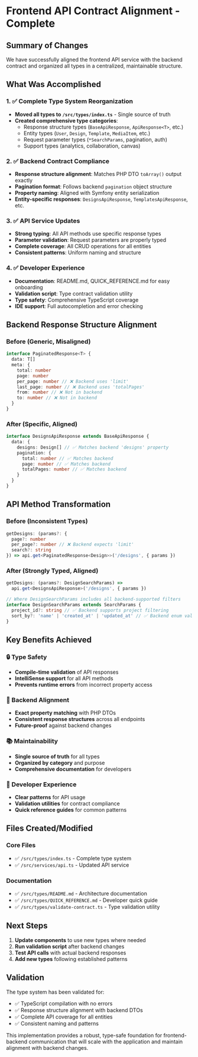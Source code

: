 # Frontend API Contract Alignment - Complete

## Summary of Changes

We have successfully aligned the frontend API service with the backend contract and organized all types in a centralized, maintainable structure.

## What Was Accomplished

### 1. ✅ Complete Type System Reorganization
- **Moved all types to `/src/types/index.ts`** - Single source of truth
- **Created comprehensive type categories**:
  - Response structure types (`BaseApiResponse`, `ApiResponse<T>`, etc.)
  - Entity types (`User`, `Design`, `Template`, `MediaItem`, etc.)
  - Request parameter types (`*SearchParams`, pagination, auth)
  - Support types (analytics, collaboration, canvas)

### 2. ✅ Backend Contract Compliance
- **Response structure alignment**: Matches PHP DTO `toArray()` output exactly
- **Pagination format**: Follows backend `pagination` object structure
- **Property naming**: Aligned with Symfony entity serialization
- **Entity-specific responses**: `DesignsApiResponse`, `TemplatesApiResponse`, etc.

### 3. ✅ API Service Updates
- **Strong typing**: All API methods use specific response types
- **Parameter validation**: Request parameters are properly typed
- **Complete coverage**: All CRUD operations for all entities
- **Consistent patterns**: Uniform naming and structure

### 4. ✅ Developer Experience
- **Documentation**: README.md, QUICK_REFERENCE.md for easy onboarding
- **Validation script**: Type contract validation utility
- **Type safety**: Comprehensive TypeScript coverage
- **IDE support**: Full autocompletion and error checking

## Backend Response Structure Alignment

### Before (Generic, Misaligned)
```typescript
interface PaginatedResponse<T> {
  data: T[]
  meta: {
    total: number
    page: number
    per_page: number // ❌ Backend uses 'limit'
    last_page: number // ❌ Backend uses 'totalPages'
    from: number // ❌ Not in backend
    to: number // ❌ Not in backend
  }
}
```

### After (Specific, Aligned)
```typescript
interface DesignsApiResponse extends BaseApiResponse {
  data: {
    designs: Design[] // ✅ Matches backend 'designs' property
    pagination: {
      total: number // ✅ Matches backend
      page: number // ✅ Matches backend
      totalPages: number // ✅ Matches backend
    }
  }
}
```

## API Method Transformation

### Before (Inconsistent Types)
```typescript
getDesigns: (params?: {
  page?: number
  per_page?: number // ❌ Backend expects 'limit'
  search?: string
}) => api.get<PaginatedResponse<Design>>('/designs', { params })
```

### After (Strongly Typed, Aligned)
```typescript
getDesigns: (params?: DesignSearchParams) => 
  api.get<DesignsApiResponse>('/designs', { params })

// Where DesignSearchParams includes all backend-supported filters
interface DesignSearchParams extends SearchParams {
  project_id?: string // ✅ Backend supports project filtering
  sort_by?: 'name' | 'created_at' | 'updated_at' // ✅ Backend enum values
}
```

## Key Benefits Achieved

### 🔒 Type Safety
- **Compile-time validation** of API responses
- **IntelliSense support** for all API methods
- **Prevents runtime errors** from incorrect property access

### 🎯 Backend Alignment
- **Exact property matching** with PHP DTOs
- **Consistent response structures** across all endpoints
- **Future-proof** against backend changes

### 📚 Maintainability
- **Single source of truth** for all types
- **Organized by category** and purpose
- **Comprehensive documentation** for developers

### 🚀 Developer Experience
- **Clear patterns** for API usage
- **Validation utilities** for contract compliance
- **Quick reference guides** for common patterns

## Files Created/Modified

### Core Files
- ✅ `/src/types/index.ts` - Complete type system
- ✅ `/src/services/api.ts` - Updated API service

### Documentation
- ✅ `/src/types/README.md` - Architecture documentation
- ✅ `/src/types/QUICK_REFERENCE.md` - Developer quick guide
- ✅ `/src/types/validate-contract.ts` - Type validation utility

## Next Steps

1. **Update components** to use new types where needed
2. **Run validation script** after backend changes
3. **Test API calls** with actual backend responses
4. **Add new types** following established patterns

## Validation

The type system has been validated for:
- ✅ TypeScript compilation with no errors
- ✅ Response structure alignment with backend DTOs
- ✅ Complete API coverage for all entities
- ✅ Consistent naming and patterns

This implementation provides a robust, type-safe foundation for frontend-backend communication that will scale with the application and maintain alignment with backend changes.
